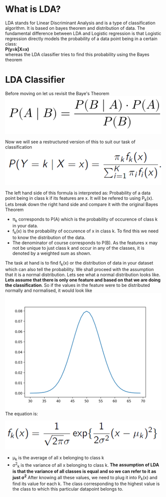 # What is LDA?

LDA stands for Linear Discriminant Analysis and is a type of classification algorithm. It is based on bayes theorem and distribution of data. The fundamental difference between LDA and Logistic regression is that Logistic regression directly models the probability of a data point being in a certain class:<br />
**P(y=k|X=x)** <br />
whereas the LDA classifier tries to find this probability using the Bayes theorem

# LDA Classifier
Before moving on let us revisit the Baye's Theorem
![](Images/Bayes_simple.PNG)



Now we will see a restructured version of this to suit our task of classification
![](Images/Bayes.PNG)

The left hand side of this formula is interpreted as: Probability of a data point being in class k if its features are x. It will be refered to using P<sub>k</sub>(x).<br />
Lets break down the right hand side and compare it with the original Bayes Theorem
* π<sub>k</sub> corresponds to P(A) which is the probability of occurence of class k in your data.
* f<sub>k</sub>(x) is the probability of occurence of x in class k. To find this we need to know the distribution of the data.
* The denominator of course corresponds to P(B). As the features x may not be unique to just class k and occur in any of the classes,
  it is denoted by a weighted sum as shown.

The task at hand is to find f<sub>k</sub>(x) or the distribution of data in your dataset which can also tell the probability. We shall proceed with the assumption that it is a normal distribution. Lets see what a normal distribution looks like.
**Lets assume that there is only one feature and based on that we are doing the classification**. So if the values in the feature were to be distributed normally and normalised, it would look like
![](Images/normal_graph.png)
The equation is:

![](Images/normal_eqn.PNG)

* μ<sub>k</sub> is the average of all x belonging to class k
* σ<sup>2</sup><sub>k</sub> is the variance of all x belonging to class k. **The assumption of LDA is that the variance of all classes is equal and so we can refer to it as just σ<sup>2</sup>**
After knowing all these values, we need to plug it into P<sub>k</sub>(x) and find its value for each k. The class corresponding to the highest value is the class to which this particular datapoint belongs to.
